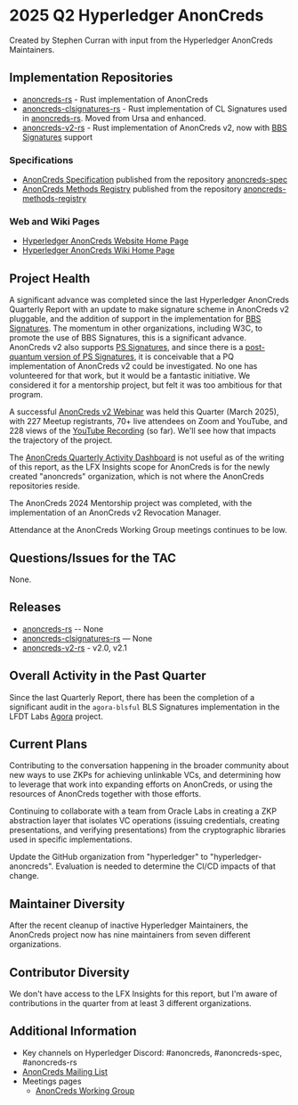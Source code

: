 [//]: # (SPDX-License-Identifier: CC-BY-4.0)

# 2025 Q2 Hyperledger AnonCreds

Created by Stephen Curran with input from the Hyperledger AnonCreds Maintainers.

## Implementation Repositories

- [anoncreds-rs] - Rust implementation of AnonCreds
- [anoncreds-clsignatures-rs] - Rust implementation of CL Signatures used in [anoncreds-rs]. Moved from Ursa and enhanced.
- [anoncreds-v2-rs] - Rust implementation of AnonCreds v2, now with [BBS Signatures] support

[anoncreds-rs]: https://github.com/hyperledger/anoncreds-rs
[anoncreds-clsignatures-rs]: https://github.com/hyperledger/anoncreds-clsignatures-rs
[anoncreds-v2-rs]: https://github.com/hyperledger/anoncreds-v2-rs
[BBS Signatures]: https://datatracker.ietf.org/doc/draft-irtf-cfrg-bbs-signatures/

### Specifications

- [AnonCreds Specification] published from the repository [anoncreds-spec]
- [AnonCreds Methods Registry] published from the repository [anoncreds-methods-registry]

[anoncreds-spec]: https://github.com/hyperledger/anoncreds-spec
[AnonCreds Specification]: https://hyperledger.github.io/anoncreds-spec/
[anoncreds-methods-registry]: https://github.com/hyperledger/anoncreds-methods-registry
[AnonCreds Methods Registry]: https://hyperledger.github.io/anoncreds-methods-registry

### Web and Wiki Pages

- [Hyperledger AnonCreds Website Home Page]
- [Hyperledger AnonCreds Wiki Home Page]

[Hyperledger AnonCreds Website Home Page]: https://www.lfdecentralizedtrust.org/projects/anoncreds
[Hyperledger AnonCreds Wiki Home Page]: https://lf-hyperledger.atlassian.net/wiki/spaces/ANONCREDS/overview

## Project Health

A significant advance was completed since the last Hyperledger AnonCreds Quarterly Report with an update to make signature scheme in AnonCreds v2 pluggable, and the addition of support in the implementation for [BBS Signatures]. The momentum in other organizations, including W3C, to promote the use of BBS Signatures, this is a significant advance. AnonCreds v2 also supports [PS Signatures], and since there is a [post-quantum version of PS Signatures], it is conceivable that a PQ implementation of AnonCreds v2 could be investigated. No one has volunteered for that work, but it would be a fantastic initiative.  We considered it for a mentorship project, but felt it was too ambitious for that program.

[PS Signatures]: https://eprint.iacr.org/2015/525.pdf
[post-quantum version of PS Signatures]: https://eprint.iacr.org/2024/131.pdf

A successful [AnonCreds v2 Webinar] was held this Quarter (March 2025), with 227 Meetup registrants, 70+ live attendees on Zoom and YouTube, and 228 views of the [YouTube Recording] (so far). We'll see how that impacts the trajectory of the project.

[AnonCreds v2 Webinar]: https://www.meetup.com/lfdt-austin/events/306421179/?recId=538c6ded-cd29-470e-9840-128a7ea01f9e&recSource=event-search&searchId=81e5d87a-b836-4b7b-81f6-33fa704a0f51&eventOrigin=find_page$all
[YouTube Recording]: https://youtu.be/fElVhhBviUU

The [AnonCreds Quarterly Activity Dashboard] is not useful as of the writing of this report, as the LFX Insights scope for AnonCreds is for the newly created "anoncreds" organization, which is not where the AnonCreds repositories reside.

[AnonCreds Quarterly Activity Dashboard]: https://insights.lfx.linuxfoundation.org/foundation/lf-decentralized-trust/overview/github?project=anoncreds&routedFrom=Github&bestPractice=false&dateFilters=Last%20Quarter&dateRange=2024-10-01%20to%2025-03-31&compare=PP&granularity=week&hideBots=true&repository=

The AnonCreds 2024 Mentorship project was completed, with the implementation of an AnonCreds v2 Revocation Manager.

Attendance at the AnonCreds Working Group meetings continues to be low.

## Questions/Issues for the TAC

None.

## Releases

- [anoncreds-rs] -- None
- [anoncreds-clsignatures-rs] — None
- [anoncreds-v2-rs] - v2.0, v2.1

## Overall Activity in the Past Quarter

Since the last Quarterly Report, there has been the completion of a significant audit in the `agora-blsful` BLS Signatures implementation in the LFDT Labs [Agora]
project.

[Agora]: https://github.com/LF-Decentralized-Trust-labs?q=agora&type=all&language=&sort=

## Current Plans

Contributing to the conversation happening in the broader community
about new ways to use ZKPs for achieving unlinkable VCs, and determining how to
leverage that work into expanding efforts on AnonCreds, or using the resources
of AnonCreds together with those efforts.

Continuing to collaborate with a team from Oracle Labs in creating a ZKP abstraction layer
that isolates VC operations (issuing credentials, creating presentations, and
verifying presentations) from the cryptographic libraries used in specific
implementations.

Update the GitHub organization from "hyperledger" to "hyperledger-anoncreds". Evaluation is needed to determine the CI/CD impacts of that change.

## Maintainer Diversity

After the recent cleanup of inactive Hyperledger Maintainers, the AnonCreds
project now has nine maintainers from seven different organizations.

## Contributor Diversity

We don't have access to the LFX Insights for this report, but I'm aware of contributions in the quarter from
at least 3 different organizations.

## Additional Information

- Key channels on Hyperledger Discord: \#anoncreds, \#anoncreds-spec,
\#anoncreds-rs
- [AnonCreds Mailing List](https://lists.hyperledger.org/g/anoncreds)
- Meetings pages
  - [AnonCreds Working Group](https://wiki.hyperledger.org/display/ANONCREDS/Meetings%3A+AnonCreds+Working+Group)

